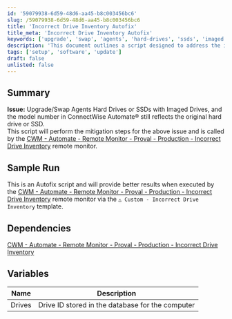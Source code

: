 ```yaml
---
id: '59079938-6d59-48d6-aa45-b8c003456bc6'
slug: /59079938-6d59-48d6-aa45-b8c003456bc6
title: 'Incorrect Drive Inventory Autofix'
title_meta: 'Incorrect Drive Inventory Autofix'
keywords: ['upgrade', 'swap', 'agents', 'hard-drives', 'ssds', 'imaged', 'inventory']
description: 'This document outlines a script designed to address the issue of incorrect drive inventory in ConnectWise Automate when upgrading or swapping agents’ hard drives or SSDs. The script is intended to be executed through a specific remote monitor template for optimal results.'
tags: ['setup', 'software', 'update']
draft: false
unlisted: false
---
```


## Summary

**Issue:** Upgrade/Swap Agents Hard Drives or SSDs with Imaged Drives, and the model number in ConnectWise Automate® still reflects the original hard drive or SSD.  
This script will perform the mitigation steps for the above issue and is called by the [CWM - Automate - Remote Monitor - Proval - Production - Incorrect Drive Inventory](/docs/97e53493-0cd3-4b69-91b1-1e3f70111f5f) remote monitor.

## Sample Run

This is an Autofix script and will provide better results when executed by the [CWM - Automate - Remote Monitor - Proval - Production - Incorrect Drive Inventory](/docs/97e53493-0cd3-4b69-91b1-1e3f70111f5f) remote monitor via the `△ Custom - Incorrect Drive Inventory` template.

## Dependencies

[CWM - Automate - Remote Monitor - Proval - Production - Incorrect Drive Inventory](/docs/97e53493-0cd3-4b69-91b1-1e3f70111f5f)

## Variables

| Name   | Description                                        |
|--------|----------------------------------------------------|
| Drives | Drive ID stored in the database for the computer   |